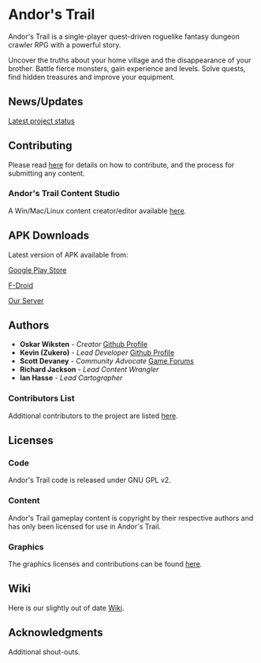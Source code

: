 ﻿# Andor's Trail

Andor's Trail is a single-player quest-driven roguelike fantasy dungeon crawler RPG with a powerful story.

Uncover the truths about your home village and the disappearance of your brother. Battle fierce monsters, gain experience and levels. Solve quests, find hidden treasures and improve your equipment.

## News/Updates

[Latest project status](https://andorstrail.com/viewtopic.php?f=5&t=5506)

## Contributing

Please read [here](https://andorstrail.com/viewtopic.php?f=6&t=4560) for details on how to contribute, and the process for submitting any content.

### Andor's Trail Content Studio
A Win/Mac/Linux content creator/editor available [here](https://andorstrail.com/viewtopic.php?f=6&t=4806).

## APK Downloads

Latest version of APK available from:

[Google Play Store](https://play.google.com/store/apps/details?id=com.gpl.rpg.AndorsTrail)

[F-Droid](https://f-droid.org/packages/com.gpl.rpg.AndorsTrail/)

[Our Server](https://andorstrail.com/static/AndorsTrail_v0.7.1.apk)

## Authors

* **Oskar Wiksten** - *Creator* [Github Profile](https://github.com/oskarwiksten/)
* **Kevin (Zukero)** - *Lead Developer* [Github Profile](https://github.com/Zukero/)
* **Scott Devaney** - *Community Advocate* [Game Forums](https://andorstrail.com)
* **Richard Jackson** - *Lead Content Wrangler* 
*  **Ian Hasse** - *Lead Cartographer* 

### Contributors List
Additional contributors to the project are listed [here](/contributors.md).
## Licenses

### Code
Andor's Trail code is released under GNU GPL v2.
### Content
Andor's Trail gameplay content is copyright by their respective authors and has only been licensed for use in Andor's Trail.
### Graphics
The graphics licenses and contributions can be found [here](/gfxcontrib.md).

## Wiki
Here is our slightly out of date [Wiki](https://www.andorstrail.com/wiki/doku.php?id=andors_trail_wiki).
## Acknowledgments
Additional shout-outs.

